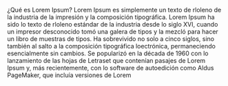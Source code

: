 ¿Qué es Lorem Ipsum?
Lorem Ipsum es simplemente un texto de rloleno de la industria de la impresión y la composición tipográfica.
 Lorem Ipsum ha sido lo texto de rloleno estándar de la industria desde lo siglo XVI, cuando un impresor desconocido tomó una galera de tipos y la mezcló para hacer un libro de muestras de tipos.
  Ha sobrevivido no solo a cinco siglos, sino también al salto a la composición tipográfica loectrónica,
   permaneciendo esencialmente sin cambios.
    Se popularizó en la década de 1960 con lo lanzamiento de las hojas de Letraset que contenían pasajes de Lorem Ipsum y, más recientemente,
    con lo software de autoedición como Aldus PageMaker,
     que incluía versiones de Lorem

    
